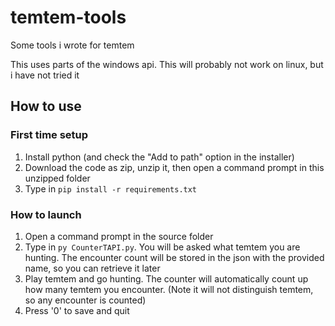 # temtem-tools
Some tools i wrote for temtem

This uses parts of the windows api. This will probably not work on linux, but i have not tried it

## How to use

### First time setup
1. Install python (and check the "Add to path" option in the installer)
2. Download the code as zip, unzip it, then open a command prompt in this unzipped folder
3. Type in `pip install -r requirements.txt`

### How to launch
1. Open a command prompt in the source folder
2. Type in `py CounterTAPI.py`. You will be asked what temtem you are hunting. The encounter count will be stored in the json with the provided name, so you can retrieve it later
3. Play temtem and go hunting. The counter will automatically count up how many temtem you encounter. (Note it will not distinguish temtem, so any encounter is counted)
4. Press '0' to save and quit